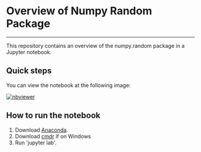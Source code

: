 # Overview of Numpy Random Package

***

This repository contains an overview of the numpy.random package in a Jupyter notebook.

## Quick steps

You can view the notebook at the following image:

[![nbviewer](https://raw.githubusercontent.com/jupyter/design/master/logos/Badges/nbviewer_badge.svg)](https://nbviewer.jupyter.org/github/conor-mccaffrey/numpy-random/blob/main/numpy-random.ipynb)


## How to run the notebook

1. Download [Anaconda]().
2. Download [cmdr]() if on Windows
3. Run 'jupyter lab'.

